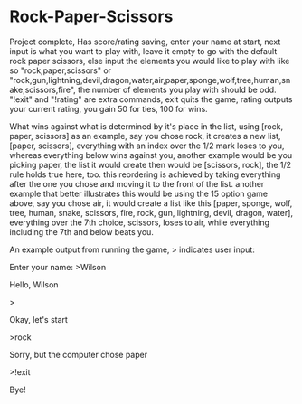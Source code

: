 # Rock-Paper-Scissors
Project complete, Has score/rating saving, enter your name at start, next input is what you want to play with, leave it empty to go with the default rock paper scissors, else input the elements you would like to play with like so "rock,paper,scissors" or "rock,gun,lightning,devil,dragon,water,air,paper,sponge,wolf,tree,human,snake,scissors,fire", the number of elements you play with should be odd. "!exit" and "!rating" are extra commands, exit quits the game, rating outputs your current rating, you gain 50 for ties, 100 for wins.

What wins against what is determined by it's place in the list, using [rock, paper, scissors] as an example, say you chose rock, it creates a new list, [paper, scissors], everything with an index over the 1/2 mark loses to you, whereas everything below wins against you, another example would be you picking paper, the list it would create then would be [scissors, rock], the 1/2 rule holds true here, too. this reordering is achieved by taking everything after the one you chose and moving it to the front of the list. another example that better illustrates this would be using the 15 option game above, say you chose air, it would create a list like this [paper, sponge, wolf, tree, human, snake, scissors, fire, rock, gun, lightning, devil, dragon, water], everything over the 7th choice, scissors, loses to air, while everything including the 7th and below beats you.

An example output from running the game, \> indicates user input:

Enter your name: >Wilson

Hello, Wilson

\>

Okay, let's start

\>rock

Sorry, but the computer chose paper

\>!exit

Bye!
